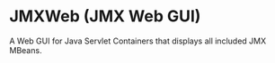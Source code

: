 JMXWeb (JMX Web GUI)
=======

A Web GUI for Java Servlet Containers that displays all included JMX MBeans.

